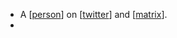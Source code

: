 - A [[person]] on [[twitter]] and [[matrix]].
- 

[//begin]: # "Autogenerated link references for markdown compatibility"
[person]: person "person"
[twitter]: twitter "twitter"
[matrix]: matrix "matrix"
[//end]: # "Autogenerated link references"